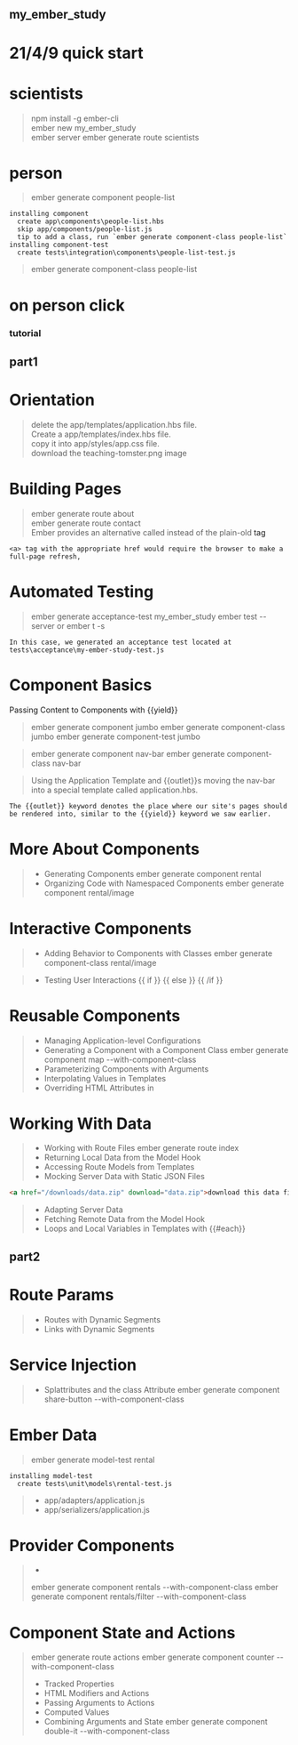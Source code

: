 ## my_ember_study
# 21/4/9 quick start
# scientists
> npm install -g ember-cli  
> ember new my_ember_study  
> ember server
> ember generate route scientists  

# person
> ember generate component people-list
```shell
installing component
  create app\components\people-list.hbs
  skip app/components/people-list.js
  tip to add a class, run `ember generate component-class people-list`
installing component-test
  create tests\integration\components\people-list-test.js
```
> ember generate component-class people-list

# on person click

### tutorial
## part1 
# Orientation
> delete the app/templates/application.hbs file.  
> Create a app/templates/index.hbs file.  
> copy it into app/styles/app.css file.  
> download the teaching-tomster.png image  

# Building Pages
> ember generate route about  
> ember generate route contact  
> Ember provides an alternative called <LinkTo> instead of the plain-old <a> tag
```
<a> tag with the appropriate href would require the browser to make a full-page refresh,
```

# Automated Testing
> ember generate acceptance-test my_ember_study
> ember test --server or ember t -s
```
In this case, we generated an acceptance test located at tests\acceptance\my-ember-study-test.js
```

# Component Basics
Passing Content to Components with {{yield}}
> ember generate component jumbo
> ember generate component-class jumbo
> ember generate component-test jumbo

> ember generate component nav-bar
> ember generate component-class nav-bar

> Using the Application Template and {{outlet}}s
> moving the nav-bar into a special template called application.hbs.
```
The {{outlet}} keyword denotes the place where our site's pages should be rendered into, similar to the {{yield}} keyword we saw earlier.
```

# More About Components
> + Generating Components
> ember generate component rental
> + Organizing Code with Namespaced Components
> ember generate component rental/image

# Interactive Components
> + Adding Behavior to Components with Classes
> ember generate component-class rental/image

> + Testing User Interactions
> {{ if }} {{ else }} {{ /if }}

# Reusable Components
> + Managing Application-level Configurations
> + Generating a Component with a Component Class
> ember generate component map --with-component-class
> + Parameterizing Components with Arguments
> + Interpolating Values in Templates
> + Overriding HTML Attributes in

# Working With Data
> + Working with Route Files
> ember generate route index  
> + Returning Local Data from the Model Hook
> + Accessing Route Models from Templates
> + Mocking Server Data with Static JSON Files
```html
<a href="/downloads/data.zip" download="data.zip">download this data file</a>
```

> + Adapting Server Data
> + Fetching Remote Data from the Model Hook
> + Loops and Local Variables in Templates with {{#each}}

## part2
# Route Params
> + Routes with Dynamic Segments
> + Links with Dynamic Segments

# Service Injection
> + Splattributes and the class Attribute
> ember generate component share-button --with-component-class

# Ember Data
> ember generate model-test rental
```
installing model-test
  create tests\unit\models\rental-test.js
```
> + app/adapters/application.js
> + app/serializers/application.js

# Provider Components
> +
> ember generate component rentals --with-component-class
> ember generate component rentals/filter --with-component-class

# Component State and Actions
> ember generate route actions 
> ember generate component counter --with-component-class
> + Tracked Properties
> + HTML Modifiers and Actions
> + Passing Arguments to Actions
> + Computed Values
> + Combining Arguments and State
> ember generate component double-it --with-component-class
> 
